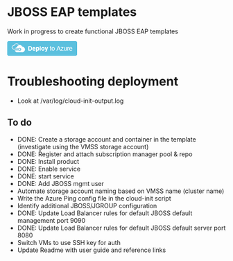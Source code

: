# JBOSS EAP templates
Work in progress to create functional JBOSS EAP templates

<a href="https://portal.azure.com/#create/Microsoft.Template/uri/https%3A%2F%2Fraw.githubusercontent.com%2Fgbowerman%2FJBOSS%2Fmaster%2Fazuredeploy.json" target="_blank">
    <img src="https://raw.githubusercontent.com/Azure/azure-quickstart-templates/master/1-CONTRIBUTION-GUIDE/images/deploytoazure.png"/>
</a>

# Troubleshooting deployment
- Look at /var/log/cloud-init-output.log

## To do
- DONE: Create a storage account and container in the template (investigate using the VMSS storage account)
- DONE: Register and attach subscription manager pool & repo
- DONE: Install product
- DONE: Enable service
- DONE: start service
- DONE: Add JBOSS mgmt user
- Automate storage account naming based on VMSS name (cluster name)
- Write the Azure Ping config file in the cloud-init script
- Identify additional JBOSS/JGROUP configuration
- DONE: Update Load Balancer rules for default JBOSS default management port 9090
- DONE: Update Load Balancer rules for default JBOSS default server port 8080
- Switch VMs to use SSH key for auth
- Update Readme with user guide and reference links
